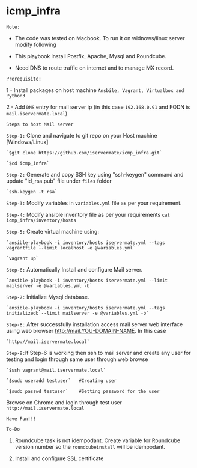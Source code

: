 # icmp_infra

`Note:` 
- The code was tested on Macbook. To run it on widnows/linux server modify following
        
- This playbook install Postfix, Apache, Mysql and Roundcube. 
       
- Need DNS to route traffic on internet and to manage MX record.  

`Prerequisite:` 
  
  1 - Install packages on host machine `Ansbile, Vagrant, Virtualbox and Python3`
  
  2 - Add `DNS` entry for mail server ip (in this case `192.168.0.91` and FQDN is `mail.iservermate.local`) 
  

`Steps to host Mail server`
  
`Step-1:` Clone and navigate to git repo on your Host machine [Windows/Linux]
           
	`$git clone https://github.com/iservermate/icmp_infra.git`
           
	`$cd icmp_infra`

`Step-2:` Generate and copy SSH key using "ssh-keygen" command and update "id_rsa.pub" file under `files` folder 
		
	`ssh-keygen -t rsa`

`Step-3:` Modify variables in `variables.yml` file as per your requirement. 

`Step-4:` Modify ansible inventory file as per your requirements `cat icmp_infra/inventory/hosts`

`Step-5:` Create virtual machine using:
           
	`ansible-playbook -i inventory/hosts iservermate.yml --tags vagrantfile --limit localhost -e @variables.yml`
           
	`vagrant up`

`Step-6:` Automatically Install and configure Mail server.
          
	`ansible-playbook -i inventory/hosts iservermate.yml --limit mailserver -e @variables.yml -b`

`Step-7:` Initialize Mysql database.

	`ansible-playbook -i inventory/hosts iservermate.yml --tags initializedb --limit mailserver -e @variables.yml -b`

`Step-8:` After successfully installation access mail server web interface using web browser  http://mail.YOU-DOMAIN-NAME. In this case

	`http://mail.iservermate.local`

`Step-9:`If Step-6 is working then ssh to mail server and  create any user for testing and login through same user through web browse
	
	`$ssh vagrant@mail.iservermate.local`
	          
	`$sudo useradd testuser`   #Creating user
        	  
	`$sudo passwd testuser`    #Setting password for the user
	          
Browse on Chrome and login through test user `http://mail.iservermate.local`

`Have Fun!!!`

`To-Do`
1. Roundcube task is not idempodant. Create variable for Roundcube version number so the `roundcubeinstall` will be idempodant. 
	
2. Install and configure SSL certificate
